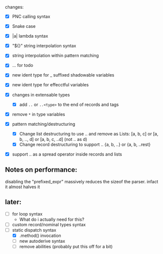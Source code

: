 changes:

- [x] PNC calling syntax
- [x] Snake case
- [x] |a| lambda syntax
- [x] "${}" string interpolation syntax  
- [x] string interpolation within pattern matching
- [x] ... for todo
- [x] new ident type for _ suffixed shadowable variables
- [x] new ident type for effecctful variables
- [x] changes in extensable types
  - [x] add `..` or `..<type>` to the end of records and tags
- [x] remove `*` in type variables
- [x] pattern matching/destructuring
  - [x] Change list destructuring to use .. and remove as
        Lists: [a, b, c] or [a, b, .., d] or [a, b, c, ..d] (not .. as d)
  - [x] Change record destructuring to support ..
        {a, b, ..} or {a, b, ..rest}
- [x] support  .. as a spread operator inside records and lists
      

## Notes on performance:
disabling the "prefixed_expr" massively reduces the sizeof the parser. infact it almost halves it



## later:
- [ ] for loop syntax
  - What do i actually need for this?
- [ ] custom record/nominal types syntax
- [ ] static dispatch syntax 
  - [x] .method() invocation
  - [ ] new autoderive syntax
  - [ ] remove abilities (probably put this off for a bit)
